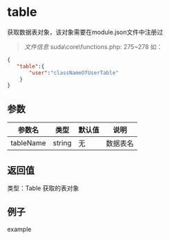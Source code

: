 # table
获取数据表对象，该对象需要在module.json文件中注册过
> *文件信息* suda\core\functions.php: 275~278
如：
```json
{
   "table":{
       "user":"classNameOfUserTable"
    }
}
```

## 参数

| 参数名 | 类型 | 默认值 | 说明 |
|--------|-----|-------|-------|
| tableName |  string | 无 |  数据表名 |

## 返回值
类型：Table
 获取的表对象

## 例子

example